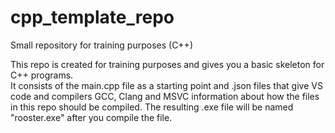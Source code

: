 # cpp_template_repo
Small repository for training purposes (C++)


This repo is created for training purposes and gives you a basic skeleton for C++ programs. <br> 
It consists of the main.cpp file as a starting point and .json files that give VS code and compilers GCC, Clang and MSVC information about how the files in this repo should be compiled.
The resulting .exe file will be named "rooster.exe" after you compile the file.
